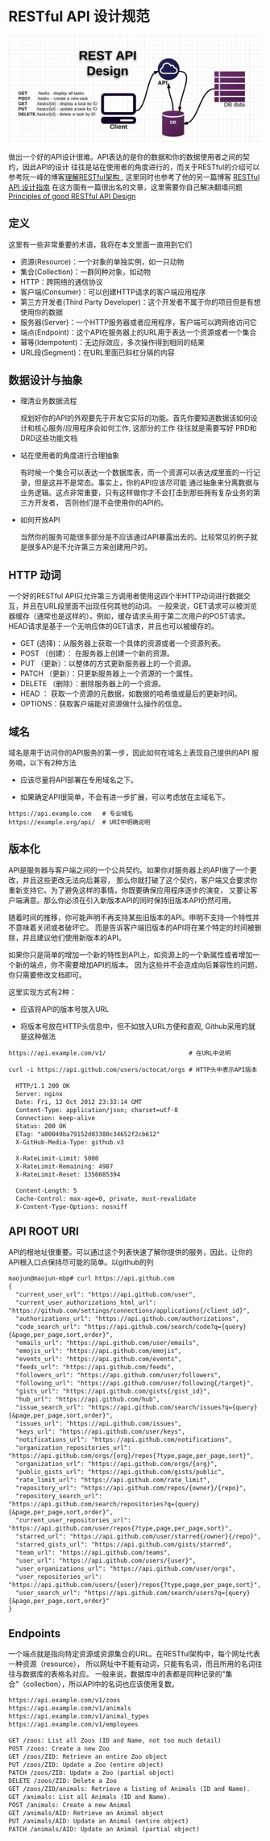 # RESTful API 设计规范

![](../image/rest_api.jpg)

  做出一个好的API设计很难。API表达的是你的数据和你的数据使用者之间的契约，因此API的设计
  往往是站在使用者的角度进行的，而关于RESTful的介绍可以参考阮一峰的博客[理解RESTful架构
](http://www.ruanyifeng.com/blog/2011/09/restful.html), 这里同时也参考了他的另一篇博客
[RESTful API 设计指南](http://www.ruanyifeng.com/blog/2014/05/restful_api.html)
  在这方面有一篇很出名的文章，这里需要你自己解决翻墙问题[Principles of good RESTful API Design](https://codeplanet.io/principles-good-restful-api-design/)


## 定义

   这里有一些非常重要的术语，我将在本文里面一直用到它们

  + 资源(Resource)：一个对象的单独实例，如一只动物
  + 集合(Collection)：一群同种对象，如动物
  + HTTP：跨网络的通信协议
  + 客户端(Consumer)：可以创建HTTP请求的客户端应用程序
  + 第三方开发者(Third Party Developer)：这个开发者不属于你的项目但是有想使用你的数据
  + 服务器(Server)：一个HTTP服务器或者应用程序，客户端可以跨网络访问它
  + 端点(Endpoint)：这个API在服务器上的URL用于表达一个资源或者一个集合
  + 幂等(Idempotent)：无边际效应，多次操作得到相同的结果
  + URL段(Segment)：在URL里面已斜杠分隔的内容

## 数据设计与抽象

+ 理清业务数据流程
    
    规划好你的API的外观要先于开发它实际的功能。首先你要知道数据该如何设计和核心服务/应用程序会如何工作, 这部分的工作
    往往就是需要写好 PRD和DRD这些功能文档

+ 站在使用者的角度进行合理抽象
    
    有时候一个集合可以表达一个数据库表，而一个资源可以表达成里面的一行记录，但是这并不是常态。事实上，你的API应该尽可能
    通过抽象来分离数据与业务逻辑。这点非常重要，只有这样做你才不会打击到那些拥有复杂业务的第三方开发者，
    否则他们是不会使用你的API的。

+ 如何开放API
    
    当然你的服务可能很多部分是不应该通过API暴露出去的。比较常见的例子就是很多API是不允许第三方来创建用户的。

## HTTP 动词

一个好的RESTful API只允许第三方调用者使用这四个半HTTP动词进行数据交互，并且在URL段里面不出现任何其他的动词。
一般来说，GET请求可以被浏览器缓存（通常也是这样的）。例如，缓存请求头用于第二次用户的POST请求。
HEAD请求是基于一个无响应体的GET请求，并且也可以被缓存的。
    
+ GET (选择)：从服务器上获取一个具体的资源或者一个资源列表。
+ POST （创建）： 在服务器上创建一个新的资源。
+ PUT （更新）：以整体的方式更新服务器上的一个资源。
+ PATCH （更新）：只更新服务器上一个资源的一个属性。
+ DELETE （删除）：删除服务器上的一个资源。
+ HEAD ： 获取一个资源的元数据，如数据的哈希值或最后的更新时间。
+ OPTIONS：获取客户端能对资源做什么操作的信息。


## 域名

  域名是用于访问你的API服务的第一步，因此如何在域名上表现自己提供的API 服务喃，以下有2种方法

  + 应该尽量将API部署在专用域名之下。
  
  + 如果确定API很简单，不会有进一步扩展，可以考虑放在主域名下。
  
  ```
https://api.example.com   # 专业域名
https://example.org/api/  # URI中明确说明
```

## 版本化

  API是服务器与客户端之间的一个公共契约。如果你对服务器上的API做了一个更改，并且这些更改无法向后兼容，
  那么你就打破了这个契约，客户端又会要求你重新支持它。为了避免这样的事情，你既要确保应用程序逐步的演变，
  又要让客户端满意。那么你必须在引入新版本API的同时保持旧版本API仍然可用。

  随着时间的推移，你可能声明不再支持某些旧版本的API。申明不支持一个特性并不意味着关闭或者破坏它。
  而是告诉客户端旧版本的API将在某个特定的时间被删除，并且建议他们使用新版本的API。
  
  如果你只是简单的增加一个新的特性到API上，如资源上的一个新属性或者增加一个新的端点，你不需要增加API的版本。
  因为这些并不会造成向后兼容性的问题，你只需要修改文档即可。
  
  这里实现方式有2种：
  
  + 应该将API的版本号放入URL
  
  + 将版本号放在HTTP头信息中，但不如放入URL方便和直观, Github采用的就是这种做法
  
  ```
  https://api.example.com/v1/                       # 在URL中说明
  
  curl -i https://api.github.com/users/octocat/orgs # HTTP头中表示API版本

    HTTP/1.1 200 OK
    Server: nginx
    Date: Fri, 12 Oct 2012 23:33:14 GMT
    Content-Type: application/json; charset=utf-8
    Connection: keep-alive
    Status: 200 OK
    ETag: "a00049ba79152d03380c34652f2cb612"
    X-GitHub-Media-Type: github.v3
    
    X-RateLimit-Limit: 5000
    X-RateLimit-Remaining: 4987
    X-RateLimit-Reset: 1350085394
    
    Content-Length: 5
    Cache-Control: max-age=0, private, must-revalidate
    X-Content-Type-Options: nosniff
  ```
  
## API ROOT URI

  API的根地址很重要。可以通过这个列表快速了解你提供的服务，因此，让你的API根入口点保持尽可能的简单。以github的列

```
maojun@maojun-mbp# curl https://api.github.com
{
  "current_user_url": "https://api.github.com/user",
  "current_user_authorizations_html_url": "https://github.com/settings/connections/applications{/client_id}",
  "authorizations_url": "https://api.github.com/authorizations",
  "code_search_url": "https://api.github.com/search/code?q={query}{&page,per_page,sort,order}",
  "emails_url": "https://api.github.com/user/emails",
  "emojis_url": "https://api.github.com/emojis",
  "events_url": "https://api.github.com/events",
  "feeds_url": "https://api.github.com/feeds",
  "followers_url": "https://api.github.com/user/followers",
  "following_url": "https://api.github.com/user/following{/target}",
  "gists_url": "https://api.github.com/gists{/gist_id}",
  "hub_url": "https://api.github.com/hub",
  "issue_search_url": "https://api.github.com/search/issues?q={query}{&page,per_page,sort,order}",
  "issues_url": "https://api.github.com/issues",
  "keys_url": "https://api.github.com/user/keys",
  "notifications_url": "https://api.github.com/notifications",
  "organization_repositories_url": "https://api.github.com/orgs/{org}/repos{?type,page,per_page,sort}",
  "organization_url": "https://api.github.com/orgs/{org}",
  "public_gists_url": "https://api.github.com/gists/public",
  "rate_limit_url": "https://api.github.com/rate_limit",
  "repository_url": "https://api.github.com/repos/{owner}/{repo}",
  "repository_search_url": "https://api.github.com/search/repositories?q={query}{&page,per_page,sort,order}",
  "current_user_repositories_url": "https://api.github.com/user/repos{?type,page,per_page,sort}",
  "starred_url": "https://api.github.com/user/starred{/owner}{/repo}",
  "starred_gists_url": "https://api.github.com/gists/starred",
  "team_url": "https://api.github.com/teams",
  "user_url": "https://api.github.com/users/{user}",
  "user_organizations_url": "https://api.github.com/user/orgs",
  "user_repositories_url": "https://api.github.com/users/{user}/repos{?type,page,per_page,sort}",
  "user_search_url": "https://api.github.com/search/users?q={query}{&page,per_page,sort,order}"
}
```
  
## Endpoints

  一个端点就是指向特定资源或资源集合的URL。在RESTful架构中，每个网址代表一种资源（resource），
  所以网址中不能有动词，只能有名词，而且所用的名词往往与数据库的表格名对应。
  一般来说，数据库中的表都是同种记录的"集合"（collection），所以API中的名词也应该使用复数。
  
```
https://api.example.com/v1/zoos
https://api.example.com/v1/animals
https://api.example.com/v1/animal_types
https://api.example.com/v1/employees

GET /zoos: List all Zoos (ID and Name, not too much detail)
POST /zoos: Create a new Zoo
GET /zoos/ZID: Retrieve an entire Zoo object
PUT /zoos/ZID: Update a Zoo (entire object)
PATCH /zoos/ZID: Update a Zoo (partial object)
DELETE /zoos/ZID: Delete a Zoo
GET /zoos/ZID/animals: Retrieve a listing of Animals (ID and Name).
GET /animals: List all Animals (ID and Name).
POST /animals: Create a new Animal
GET /animals/AID: Retrieve an Animal object
PUT /animals/AID: Update an Animal (entire object)
PATCH /animals/AID: Update an Animal (partial object)
```



